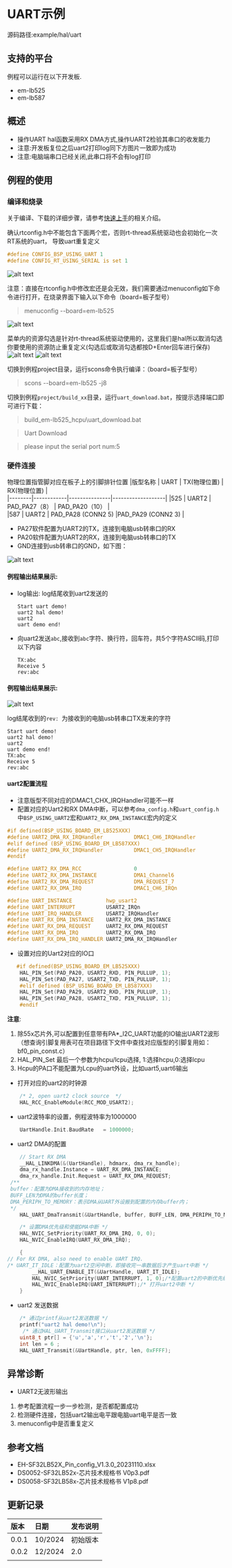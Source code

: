 # UART示例
源码路径:example/hal/uart
## 支持的平台
例程可以运行在以下开发板.
* em-lb525
* em-lb587

## 概述
* 操作UART hal函数采用RX DMA方式,操作UART2检验其串口的收发能力
* 注意:开发板复位之后uart2打印log同下方图片一致即为成功
* 注意:电脑端串口已经关闭,此串口将不会有log打印
## 例程的使用
### 编译和烧录
关于编译、下载的详细步骤，请参考[快速上手](quick_start)的相关介绍。

确认rtconfig.h中不能包含下面两个宏，否则rt-thread系统驱动也会初始化一次RT系统的uart，
导致uart重复定义
```c
#define CONFIG_BSP_USING_UART 1
#define CONFIG_RT_USING_SERIAL is set 1
```
![alt text](assets/define_erro.png)


注意：直接在rtconfig.h中修改宏还是会无效，我们需要通过menuconfig如下命令进行打开，在烧录界面下输入以下命令（board=板子型号）


> menuconfig --board=em-lb525

![alt text](assets/common.png)

菜单内的资源勾选是针对rt-thread系统驱动使用的，这里我们是hal所以取消勾选你要使用的资源防止重复定义(勾选后或取消勾选都按D+Enter回车进行保存)
![alt text](assets/menuconfig1.png)
![alt text](assets/menuconfig2.png)

切换到例程project目录，运行scons命令执行编译：（board=板子型号）

> scons --board=em-lb525 -j8

切换到例程`project/build_xx`目录，运行`uart_download.bat`，按提示选择端口即可进行下载：

> build_em-lb525_hcpu\uart_download.bat

> Uart Download

> please input the serial port num:5

### 硬件连接
物理位置指管脚对应在板子上的引脚排针位置
|版型名称  | UART       | TX(物理位置)     | RX(物理位置)   |    
|--------|------------|---------------|-------------------|
|525    | UART2     | PAD_PA27（8）    | PAD_PA20（10）    |   
|587  | UART2     | PAD_PA28 (CONN2 5)  |PAD_PA29 (CONN2 3)  |


* PA27软件配置为UART2的TX，连接到电脑usb转串口的RX
* PA20软件配置为UART2的RX，连接到电脑usb转串口的TX
* GND连接到usb转串口的GND，如下图：

![alt text](assets/52-DevKit-lcd-V1.0.png)



#### 例程输出结果展示:
* log输出:
  log结尾收到uart2发送的
  ```
  Start uart demo!
  uart2 hal demo!
  uart2
  uart demo end!
  ```
* 向uart2发送`abc`,接收到`abc`字符、换行符，回车符，共5个字符ASCII码,打印以下内容
    ```
    TX:abc
    Receive 5
    rev:abc
    ```



#### 例程输出结果展示:
![alt text](assets/uart_log.png)


log结尾收到的`rev: `为接收到的电脑usb转串口TX发来的字符
```
Start uart demo!
uart2 hal demo!
uart2
uart demo end!
TX:abc
Receive 5
rev:abc
```

#### uart2配置流程
* 注意版型不同对应的DMAC1_CHX_IRQHandler可能不一样
* 配置对应的Uart2和RX DMA中断，可以参考`dma_config.h`和`uart_config.h`中`BSP_USING_UART2`宏和`UART2_RX_DMA_INSTANCE`宏内的定义

```c
#if defined(BSP_USING_BOARD_EM_LB525XXX)
#define UART2_DMA_RX_IRQHandler          DMAC1_CH6_IRQHandler
#elif defined (BSP_USING_BOARD_EM_LB587XXX)
#define UART2_DMA_RX_IRQHandler          DMAC1_CH5_IRQHandler
#endif

#define UART2_RX_DMA_RCC                 0
#define UART2_RX_DMA_INSTANCE            DMA1_Channel6
#define UART2_RX_DMA_REQUEST             DMA_REQUEST_7
#define UART2_RX_DMA_IRQ                 DMAC1_CH6_IRQn

#define UART_INSTANCE           hwp_usart2
#define UART_INTERRUPT          USART2_IRQn
#define UART_IRQ_HANDLER        USART2_IRQHandler
#define UART_RX_DMA_INSTANCE    UART2_RX_DMA_INSTANCE
#define UART_RX_DMA_REQUEST     UART2_RX_DMA_REQUEST
#define UART_RX_DMA_IRQ         UART2_RX_DMA_IRQ
#define UART_RX_DMA_IRQ_HANDLER UART2_DMA_RX_IRQHandler
```




* 设置对应的Uart2对应的IO口
```c
   #if defined(BSP_USING_BOARD_EM_LB525XXX)
    HAL_PIN_Set(PAD_PA20, USART2_RXD, PIN_PULLUP, 1);
    HAL_PIN_Set(PAD_PA27, USART2_TXD, PIN_PULLUP, 1);
    #elif defined (BSP_USING_BOARD_EM_LB587XXX)
    HAL_PIN_Set(PAD_PA29, USART2_RXD, PIN_PULLUP, 1);
    HAL_PIN_Set(PAD_PA28, USART2_TXD, PIN_PULLUP, 1);
    #endif
```
**注意**: 
1. 除55x芯片外,可以配置到任意带有PA*_I2C_UART功能的IO输出UART2波形（想查询引脚复用表可在项目路径下文件中查找对应版型的引脚复用如：bf0_pin_const.c）
2.  HAL_PIN_Set 最后一个参数为hcpu/lcpu选择, 1:选择hcpu,0:选择lcpu 
3.  Hcpu的PA口不能配置为Lcpu的uart外设，比如uart5,uart6输出 
* 打开对应的uart2的时钟源
```c
    /* 2, open uart2 clock source  */
    HAL_RCC_EnableModule(RCC_MOD_USART2);
```
* uart2波特率的设置，例程波特率为1000000
```c
    UartHandle.Init.BaudRate   = 1000000;
```
* uart2 DMA的配置
```c
    // Start RX DMA
    __HAL_LINKDMA(&(UartHandle), hdmarx, dma_rx_handle);
    dma_rx_handle.Instance = UART_RX_DMA_INSTANCE;
    dma_rx_handle.Init.Request = UART_RX_DMA_REQUEST;
 /**
 buffer：配置为DMA接收到的内存地址；
 BUFF_LEN为DMA的buffer长度；
 DMA_PERIPH_TO_MEMORY：表示DMA从UART外设搬到配置的内存buffer内；
 */   
    HAL_UART_DmaTransmit(&UartHandle, buffer, BUFF_LEN, DMA_PERIPH_TO_MEMORY);

    /* 设置DMA优先级和使能DMA中断 */
    HAL_NVIC_SetPriority(UART_RX_DMA_IRQ, 0, 0);
    HAL_NVIC_EnableIRQ(UART_RX_DMA_IRQ);

    {
// For RX DMA, also need to enable UART IRQ.
/* UART_IT_IDLE：配置为uart2空闲中断，即接收完一串数据后才产生uart中断 */
        __HAL_UART_ENABLE_IT(&UartHandle, UART_IT_IDLE);
        HAL_NVIC_SetPriority(UART_INTERRUPT, 1, 0);/*配置uart2的中断优先级*/
        HAL_NVIC_EnableIRQ(UART_INTERRUPT);/* 打开uart2中断 */
    }
```
* uart2 发送数据
```c
    /* 通过printf从uart2发送数据 */
    printf("uart2 hal demo!\n");
     /* 通过HAL_UART_Transmit接口从uart2发送数据 */
    uint8_t ptr[] = {'u','a','r','t','2','\n'};
    int len = 6 ;
    HAL_UART_Transmit(&UartHandle, ptr, len, 0xFFFF);
```
## 异常诊断
* UART2无波形输出
1. 参考配置流程一步一步检测，是否都配置成功
2. 检测硬件连接，包括uart2输出电平跟电脑uart电平是否一致
3. menuconfig中是否重复定义



## 参考文档
* EH-SF32LB52X_Pin_config_V1.3.0_20231110.xlsx
* DS0052-SF32LB52x-芯片技术规格书 V0p3.pdf
* DS0058-SF32LB58x-芯片技术规格书 V1p8.pdf

## 更新记录
|版本 |日期   |发布说明 |
|:---|:---|:---|
|0.0.1 |10/2024 |初始版本 |
|0.0.2 |12/2024 |2.0  |
| | | |

